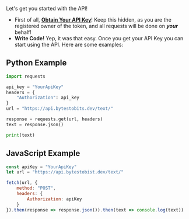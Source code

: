 Let's get you started with the API!
- First of all, **[Obtain Your API Key](/me)**! Keep this hidden, as you are the registered owner of the token, and all requests will be done on ***your*** behalf!
- **Write Code!** Yep, it was that easy. Once you get your API Key you can start using the API. Here are some examples:

## Python Example
```py
import requests

api_key = "YourApiKey"
headers = {
    "Authorization": api_key
}
url = "https://api.bytestobits.dev/text/"

response = requests.get(url, headers)
text = response.json()

print(text)
```

## JavaScript Example
```js
const apiKey = "YourApiKey"
let url = "https://api.bytestobist.dev/text/"

fetch(url, {
    method: "POST",
    headers: {
        Authorization: apiKey
    }
}).then(response => response.json()).then(text => console.log(text))
```